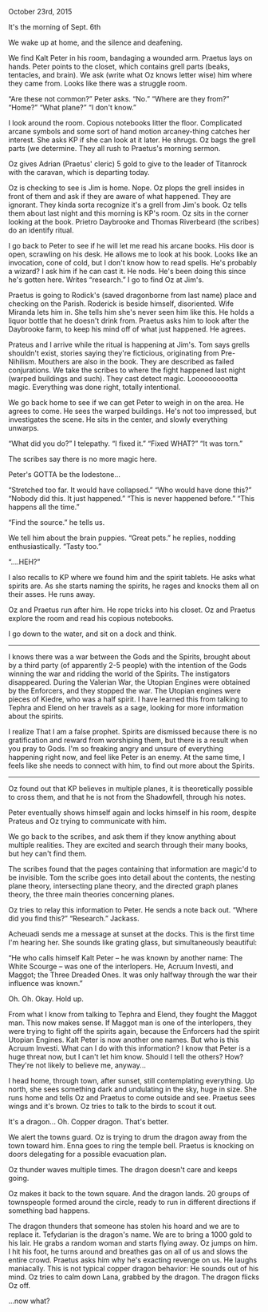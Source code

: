 October 23rd, 2015

It's the morning of Sept. 6th

We wake up at home, and the silence and deafening.

We find Kalt Peter in his room, bandaging a wounded arm. Praetus lays on hands. Peter points to the closet, which contains grell parts (beaks, tentacles, and brain). We ask (write what Oz knows letter wise) him where they came from. Looks like there was a struggle room.

“Are these not common?” Peter asks. 
“No.”
“Where are they from?”
“Home?”
“What plane?”
“I don't know.”

I look around the room. Copious notebooks litter the floor. Complicated arcane symbols and some sort of hand motion arcaney-thing catches her interest. She asks KP if she can look at it later. He shrugs. Oz bags the grell parts (we determine. They all rush to Praetus's morning sermon.

Oz gives Adrian (Praetus' cleric) 5 gold to give to the leader of Titanrock with the caravan, which is departing today.

Oz is checking to see is Jim is home. Nope. Oz plops the grell insides in front of them and ask if they are aware of what happened. They are ignorant. They kinda sorta recognize it's a grell from Jim's book. Oz tells them about last night and this morning is KP's room. Oz sits in the corner looking at the book.
Prietro Daybrooke and Thomas Riverbeard (the scribes) do an identify ritual.

I go back to Peter to see if he will let me read his arcane books. His door is open, scrawling on his desk. He allows me to look at his book. Looks like an invocation, cone of cold, but I don't know how to read spells. He's probably a wizard? I ask him if he can cast it. He nods. He's been doing this since he's gotten here. Writes “research.” I go to find Oz at Jim's. 

Praetus is going to Rodick's (saved dragonborne from last name) place and checking on the Parish. Roderick is beside himself, disoriented. Wife Miranda lets him in. She tells him she's never seen him like this. He holds a liquor bottle that he doesn't drink from. Praetus asks him to look after the Daybrooke farm, to keep his mind off of what just happened. He agrees.

Prateus and I arrive while the ritual is happening at Jim's. Tom says grells shouldn't exist, stories saying they're ficticious, originating from Pre-Nihilism. Mouthers are also in the book. They are described as failed conjurations. We take the scribes to where the fight happened last night (warped buildings and such). They cast detect magic. Loooooooootta magic. Everything was done right, totally intentional.

We go back home to see if we can get Peter to weigh in on the area. He agrees to come. He sees the warped buildings. He's not too impressed, but investigates the scene. He sits in the center, and slowly everything unwarps.

“What did you do?” I telepathy.
“I fixed it.”
“Fixed WHAT?”
“It was torn.”

The scribes say there is no more magic here.

Peter's GOTTA be the lodestone...

“Stretched too far. It would have collapsed.”
“Who would have done this?”
“Nobody did this. It just happened.”
“This is never happened before.”
“This happens all the time.”

“Find the source.” he tells us.

We tell him about the brain puppies.
“Great pets.” he replies, nodding enthusiastically. “Tasty too.”

“....HEH?”

I also recalls to KP where we found him and the spirit tablets. He asks what spirits are. As she starts naming the spirits, he rages and knocks them all on their asses. He runs away.

Oz and Praetus run after him. He rope tricks into his closet. Oz and Praetus explore the room and read his copious notebooks.

I go down to the water, and sit on a dock and think.

**************************
I knows there was a war between the Gods and the Spirits, brought about by a third party (of apparently 2-5 people) with the intention of the Gods winning the war and ridding the world of the Spirits. The instigators disappeared. During the Valerian War, the Utopian Engines were obtained by the Enforcers, and they stopped the war. The Utopian engines were pieces of Kiedre, who was a half spirit. I have learned this from talking to Tephra and Elend on her travels as a sage, looking for more information about the spirits.

I realize That I am a false prophet. Spirits are dismissed because there is no gratification and reward from worshiping them, but there is a result when you pray to Gods. I'm so freaking angry and unsure of everything happening right now, and feel like Peter is an enemy. At the same time, I feels like she needs to connect with him, to find out more about the Spirits.
*****************************

Oz found out that KP believes in multiple planes, it is theoretically possible to cross them, and that he is not from the Shadowfell, through his notes.

Peter eventually shows himself again and locks himself in his room, despite Prateus and Oz trying to communicate with him.

We go back to the scribes, and ask them if they know anything about multiple realities. They are excited and search through their many books, but hey can't find them.

The scribes found that the pages containing that information are magic'd to be invisible. Tom the scribe goes into detail about the contents, the nesting plane theory, intersecting plane theory, and the directed graph planes theory, the three main theories concerning planes.

Oz tries to relay this information to Peter.
He sends a note back out. “Where did you find this?”
“Research.” Jackass.

Acheuadi sends me a message at sunset at the docks. This is the first time I'm hearing her. She sounds like grating glass, but simultaneously beautiful:

“He who calls himself Kalt Peter – he was known by another name: The White Scourge – was one of the interlopers. He, Acruum Investi, and Maggot; the Three Dreaded Ones. It was only halfway through the war their influence was known.”

Oh.
	Oh.
		Okay. Hold up.

From what I know from talking to Tephra and Elend, they fought the Maggot man. This now makes sense. If Maggot man is one of the interlopers, they were trying to fight off the spirits again, because the Enforcers had the spirit Utopian Engines. Kalt Peter is now another one names. But who is this Acruum Investi. What can I do with this information? I know that Peter is a huge threat now, but I can't let him know. Should I tell the others? How? They're not likely to believe me, anyway...

I head home, through town, after sunset, still contemplating everything. Up north, she sees something dark and undulating in the sky, huge in size. She runs home and tells Oz and Praetus to come outside and see. Praetus sees wings and it's brown. Oz tries to talk to the birds to scout it out. 

It's a dragon...
Oh. Copper dragon. That's better.

We alert the towns guard. Oz is trying to drum the dragon away from the town toward him. Enna goes to ring the temple bell. Praetus is knocking on doors delegating for a possible evacuation plan.

Oz thunder waves multiple times. The dragon doesn't care and keeps going.

Oz makes it back to the town square. And the dragon lands. 20 groups of townspeople formed around the circle, ready to run in different directions if something bad happens.

The dragon thunders that someone has stolen his hoard and we are to replace it. Tefydarian is the dragon's name. We are to bring a 1000 gold to his lair. He grabs a random woman and starts flying away. Oz jumps on him. I hit his foot, he turns around and breathes gas on all of us and slows the entire crowd. Praetus asks him why he's exacting revenge on us. He laughs maniacally. This is not typical copper dragon behavior: He sounds out of his mind. Oz tries to calm down Lana, grabbed by the dragon. The dragon flicks Oz off.

...now what?